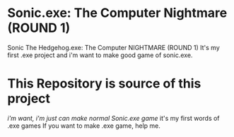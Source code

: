 # Sonic.exe: The Computer Nightmare (ROUND 1)
Sonic The Hedgehog.exe: The Computer NIGHTMARE (ROUND 1)
It's my first .exe project and i'm want to make good game of sonic.exe.
# This Repository is source of this project
*i'm want, i'm just can make normal Sonic.exe game* it's my first words of .exe games
If you want to make .exe game, help me.
